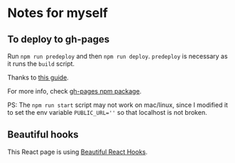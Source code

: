 # Notes for myself

## To deploy to gh-pages
Run `npm run predeploy` and then `npm run deploy`. `predeploy` is necessary as it runs the `build` script.

Thanks to [this guide](https://github.com/gitname/react-gh-pages/tree/master).

For more info, check [gh-pages npm package](https://www.npmjs.com/package/gh-pages).

PS: The `npm run start` script may not work on mac/linux, since I modified it to set the env variable `PUBLIC_URL=''` so that localhost is not broken.


## Beautiful hooks
This React page is using [Beautiful React Hooks](https://antonioru.github.io/beautiful-react-hooks/).

